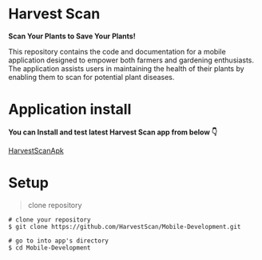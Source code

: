 # Harvest Scan
**Scan Your Plants to Save Your Plants!**

This repository contains the code and documentation for a mobile application designed to empower both farmers and gardening enthusiasts. The application assists users in maintaining the health of their plants by enabling them to scan for potential plant diseases.

# Application install

**You can Install and test latest Harvest Scan app from below 👇**

[HarvestScanApk](https://github.com/HarvestScan/Mobile-Development/releases/tag/v1.0.0)

# Setup

> clone repository

    # clone your repository 
    $ git clone https://github.com/HarvestScan/Mobile-Development.git
    
    # go to into app's directory
    $ cd Mobile-Development
